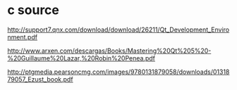 # c source
http://support7.qnx.com/download/download/26211/Qt_Development_Environment.pdf

http://www.arxen.com/descargas/Books/Mastering%20Qt%205%20-%20Guillaume%20Lazar,%20Robin%20Penea.pdf

http://ptgmedia.pearsoncmg.com/images/9780131879058/downloads/0131879057_Ezust_book.pdf

